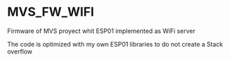 # MVS_FW_WIFI
 Firmware of MVS proyect whit ESP01 implemented as WiFi server

 The code is optimized with my own ESP01 libraries to do not create a Stack overflow

